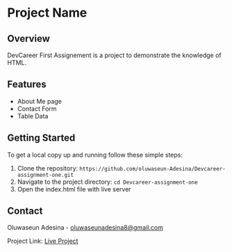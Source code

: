 # Project Name

## Overview

DevCareer First Assignement is a project to demonstrate the knowledge of HTML. 
## Features

- About Me page
- Contact Form
- Table Data

## Getting Started

To get a local copy up and running follow these simple steps:

1. Clone the repository: `https://github.com/oluwaseun-Adesina/Devcareer-assignment-one.git`
2. Navigate to the project directory: `cd Devcareer-assignment-one`
3. Open the index.html file with live server


## Contact

Oluwaseun Adesina - oluwaseunadesina8@gmail.com

Project Link: [Live Project](https://www.example.com)

